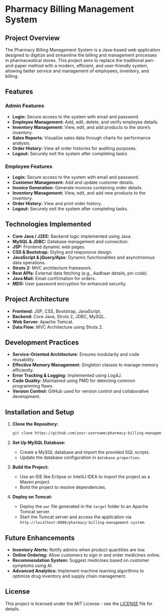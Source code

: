 # Pharmacy Billing Management System

## Project Overview

The Pharmacy Billing Management System is a Java-based web application designed to digitize and streamline the billing and management processes in pharmaceutical stores. This project aims to replace the traditional pen-and-paper method with a modern, efficient, and user-friendly system, allowing better service and management of employees, inventory, and billing.

## Features

### Admin Features
- **Login:** Secure access to the system with email and password.
- **Employee Management:** Add, edit, delete, and verify employee details.
- **Inventory Management:** View, edit, and add products to the store’s inventory.
- **Sales Reports:** Visualize sales data through charts for performance analysis.
- **Order History:** View all order histories for auditing purposes.
- **Logout:** Securely exit the system after completing tasks.

### Employee Features
- **Login:** Secure access to the system with email and password.
- **Customer Management:** Add and update customer details.
- **Invoice Generation:** Generate invoices containing order details.
- **Inventory Management:** View, edit, and add new products to the inventory.
- **Order History:** View and print order history.
- **Logout:** Securely exit the system after completing tasks.

## Technologies Implemented

- **Core Java / J2EE:** Backend logic implemented using Java.
- **MySQL & JDBC:** Database management and connection.
- **JSP:** Frontend dynamic web pages.
- **CSS & Bootstrap:** Styling and responsive design.
- **JavaScript & jQuery/Ajax:** Dynamic functionalities and asynchronous data operations.
- **Struts 2:** MVC architecture framework.
- **Rest APIs:** External data fetching (e.g., Aadhaar details, pin code).
- **Java Mail:** Email confirmation for orders.
- **MD5:** User password encryption for enhanced security.

## Project Architecture

- **Frontend:** JSP, CSS, Bootstrap, JavaScript.
- **Backend:** Core Java, Struts 2, JDBC, MySQL.
- **Web Server:** Apache Tomcat.
- **Data Flow:** MVC Architecture using Struts 2.

## Development Practices

- **Service-Oriented Architecture:** Ensures modularity and code reusability.
- **Effective Memory Management:** Singleton classes to manage memory efficiently.
- **Error Tracking & Logging:** Implemented using Log4J.
- **Code Quality:** Maintained using PMD for detecting common programming flaws.
- **Version Control:** GitHub used for version control and collaborative development.

## Installation and Setup

1. **Clone the Repository:**
   ```bash
   git clone https://github.com/your-username/pharmacy-billing-management-system.git
   ```
2. **Set Up MySQL Database:**
   - Create a MySQL database and import the provided SQL scripts.
   - Update the database configuration in `database.properties`.

3. **Build the Project:**
   - Use an IDE like Eclipse or IntelliJ IDEA to import the project as a Maven project.
   - Build the project to resolve dependencies.

4. **Deploy on Tomcat:**
   - Deploy the `war` file generated in the `target` folder to an Apache Tomcat server.
   - Start the Tomcat server and access the application via `http://localhost:8080/pharmacy-billing-management-system`.

## Future Enhancements

- **Inventory Alerts:** Notify admins when product quantities are low.
- **Online Ordering:** Allow customers to sign in and order medicines online.
- **Recommendation System:** Suggest medicines based on customer symptoms using AI.
- **Advanced Analytics:** Implement machine learning algorithms to optimize drug inventory and supply chain management.
 
## License

This project is licensed under the MIT License - see the [LICENSE](LICENSE) file for details.
